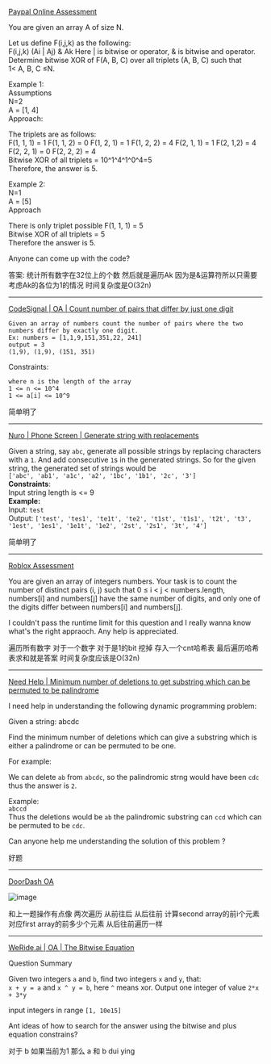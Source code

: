 [Paypal Online Assessment](https://leetcode.com/discuss/interview-question/2709441/Paypal-Online-Assessment)

You are given an array A of size N.

Let us define F(i,j,k) as the following:  
F(i,j,k) (Ai | Aj) & Ak Here | is bitwise or operator, & is bitwise and operator.  
Determine bitwise XOR of F(A, B, C) over all triplets (A, B, C) such that  
1< A, B, C ≤N.

Example 1:  
Assumptions  
N=2  
A = [1, 4]  
Approach:

The triplets are as follows:  
F(1, 1, 1) = 1 F(1, 1, 2) = 0 F(1, 2, 1) = 1 F(1, 2, 2) = 4 F(2, 1, 1) = 1 F(2, 1,2) = 4 F(2, 2, 1) = 0 F(2, 2, 2) = 4  
Bitwise XOR of all triplets = 10^1^4^1^0^4=5  
Therefore, the answer is 5.

Example 2:  
N=1  
A = [5]  
Approach

There is only triplet possible F(1, 1, 1) = 5  
Bitwise XOR of all triplets = 5  
Therefore the answer is 5.

Anyone can come up with the code?

答案: 统计所有数字在32位上的个数 然后就是遍历Ak 因为是&运算符所以只需要考虑Ak的各位为1的情况 时间复杂度是O(32n)

-----

[CodeSignal | OA | Count number of pairs that differ by just one digit](https://leetcode.com/discuss/interview-question/2719588/CodeSignal-or-OA-or-Count-number-of-pairs-that-differ-by-just-one-digit)

```
Given an array of numbers count the number of pairs where the two numbers differ by exactly one digit.
Ex: numbers = [1,1,9,151,351,22, 241]
output = 3
(1,9), (1,9), (151, 351)

```

Constraints:

```
where n is the length of the array
1 <= n <= 10^4
1 <= a[i] <= 10^9
```

简单明了

--------

[Nuro | Phone Screen | Generate string with replacements](https://leetcode.com/discuss/interview-question/2723946/Nuro-or-Phone-Screen-or-Generate-string-with-replacements)

Given a string, say `abc`, generate all possible strings by replacing characters with a `1`. And add consecutive `1`s in the generated strings. So for the given string, the generated set of strings would be  
`['abc', 'ab1', 'a1c', 'a2', '1bc', '1b1', '2c', '3']`  
**Constraints**:  
Input string length is <= 9  
**Example:**  
Input: `test`  
Output: `['test', 'tes1', 'te1t', 'te2', 't1st', 't1s1', 't2t', 't3', '1est', '1es1', '1e1t', '1e2', '2st', '2s1', '3t', '4']`


简单明了

------

[Roblox Assessment](https://leetcode.com/discuss/interview-question/2670499/Roblox-Assessment)

You are given an array of integers numbers. Your task is to count the number of distinct pairs (i, j) such that 0 ≤ i < j < numbers.length, numbers[i] and numbers[j] have the same number of digits, and only one of the digits differ between numbers[i] and numbers[j].

I couldn't pass the runtime limit for this question and I really wanna know what's the right appraoch. Any help is appreciated.

遍历所有数字 对于一个数字 对于是1的bit 挖掉 存入一个cnt哈希表 最后遍历哈希表求和就是答案 时间复杂度应该是O(32n)

------

[Need Help | Minimum number of deletions to get substring which can be permuted to be palindrome](https://leetcode.com/discuss/interview-question/2757198/Need-Help-or-Minimum-number-of-deletions-to-get-substring-which-can-be-permuted-to-be-palindrome)

I need help in understanding the following dynamic programming problem:

Given a string: abcdc

Find the minimum number of deletions which can give a substring which is either a palindrome or can be permuted to be one.

For example:

We can delete  `ab`  from  `abcdc`, so the palindromic strng would have been  `cdc`  thus the answer is  `2`.

Example:  
`abccd`  
Thus the deletions would be  `ab`  the palindromic substring can  `ccd`  which can be permuted to be  `cdc`.

Can anyone help me understanding the solution of this problem ?

好题

----

[DoorDash OA](https://leetcode.com/discuss/interview-question/2760413/DoorDash-OA)

![image](https://assets.leetcode.com/users/images/7e58f0eb-eb06-4ce8-8ba6-b3e333315ad8_1667146604.1017394.png)

和上一题操作有点像 两次遍历 从前往后 从后往前 计算second array的前i个元素对应first array的前多少个元素 从后往前遍历一样 

-----

[WeRide.ai | OA | The Bitwise Equation](https://leetcode.com/discuss/interview-question/2779525/WeRide.ai-or-OA-or-The-Bitwise-Equation)

Question Summary

Given two integers  `a`  and  `b`, find two integers  `x`  and  `y`, that:  
`x + y = a`  and  `x ^ y = b`, here  `^`  means xor. Output one integer of value  `2*x + 3*y`

input integers in range  `[1, 10e15]`

Ant ideas of how to search for the answer using the bitwise and plus equation constrains?

对于 b 如果当前为1 那么 a 和 b dui ying
<!--stackedit_data:
eyJoaXN0b3J5IjpbMTk3NTQ2ODE4NSwxNzMwODQ2NzczLDEwNT
g3NzIzNiwtNDkzNjAxMjY1LC0yMDcyODM0NDIyLC05MDAxNDcy
MjIsMTI0Mzc3OTk2M119
-->